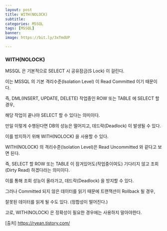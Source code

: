 ```yaml
---
layout: post
title: WITH(NOLOCK)
subtitle: 
categories: MSSQL
tags: [MSSQL]
banner:
image: https://bit.ly/3xTmdUP

---
```

### WITH(NOLOCK)

MSSQL 은 기본적으로 SELECT 시 공유잠금(S Lock) 이 걸린다.

이는 MSSQL 의 기본 격리수준(Isolation Level) 이 Read Committed 이기 때문이다.

즉, DML(INSERT, UPDATE, DELETE) 작업중인 ROW 또는 TABLE 에 SELECT 할 경우,

해당 작업이 끝나야 SELECT 할 수 있다는 의미이다.  

 

만일 이렇게 수행된다면 DB의 성능은 떨어지고, 데드락(Deadlock) 이 발생될 수 있다.

 

이를 방지하기 위해 WITH(NOLOCK) 을 사용할 수 있다.

WITH(NOLOCK) 의 격리수준(Isolation Level)은 Read Uncommitted 와 같다고 보면 된다.

 

즉, SELECT 할 ROW 또는 TABLE 이 잠겨있어도(작업중이여도) 기다리지 않고 조회 (Dirty Read) 하겠다라는 의미이다.

이를 통해 조회 성능이 올라가고, 데드락(Deadlock) 을 방지할 수 있다.

 

그러나 Committed 되지 않은 데이터를 읽기 때문에 트랜잭션이 Rollback 될 경우,

잘못된 데이터를 읽게 될 수도 있다. (정합성이 떨어진다.)

 

고로, WITH(NOLOCK) 은 정확성이 필요한 경우에는 사용하지 말아야한다.




[출처] https://ryean.tistory.com/


